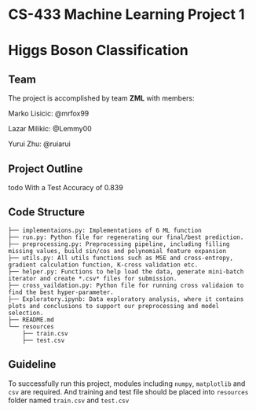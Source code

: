 # CS-433 Machine Learning Project 1 
# Higgs Boson Classification

## Team
The project is accomplished by team **ZML** with members:

Marko Lisicic: @mrfox99

Lazar Milikic: @Lemmy00

Yurui Zhu: @ruiarui

## Project Outline

todo
With a Test Accuracy of 0.839


## Code Structure
```
├── implementaions.py: Implementations of 6 ML function
├── run.py: Python file for regenerating our final/best prediction.
├── preprocessing.py: Preprocessing pipeline, including filling missing values, build sin/cos and polynomial feature expansion
├── utils.py: All utils functions such as MSE and cross-entropy, gradient calculation function, K-cross validation etc.
├── helper.py: Functions to help load the data, generate mini-batch iterator and create *.csv* files for submission.
├── cross_vaildation.py: Python file for running cross validaion to find the best hyper-parameter.
├── Exploratory.ipynb: Data exploratory analysis, where it contains plots and conclusions to support our preprocessing and model selection.
├── README.md
└── resources
    ├── train.csv
    ├── test.csv
```
## Guideline

To successfully run this project, modules including `numpy`, `matplotlib` and `csv` are required. And training and test 
file should be placed into `resources` folder named `train.csv` and `test.csv`
